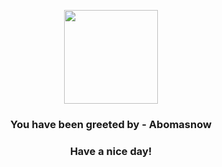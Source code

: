 <p align="center">
    <img src="https://raw.githubusercontent.com/PokeAPI/sprites/master/sprites/pokemon/460.png" width="150" height="150">
</p>
<h3 align="center">You have been greeted by - <b>Abomasnow</b></h3>
<h3 align="center">Have a nice day!</h3>
